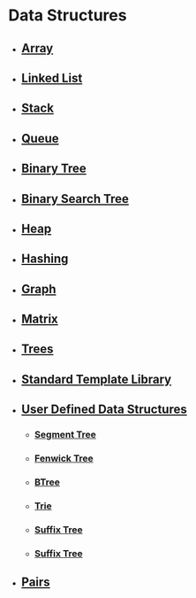 # Data Structures

- ## [Array](./Array)

- ## [Linked List](./LinkedList)

- ## [Stack](./Stack)

- ## [Queue](./Queue)

- ## [Binary Tree](./BinaryTree)

- ## [Binary Search Tree](./BinarySearchTree)
  
- ## [Heap](./Heap)
  
- ## [Hashing](./Hashing)
  
- ## [Graph](./Graph)
  
- ## [Matrix](./Matrix)
  
- ## [Trees](./Trees)
  
- ## [Standard Template Library](./Standard%20Template%20Library)
  
- ## [User Defined Data Structures](./UserDefinedDataStructures)
  - ### [Segment Tree](./UserDefinedDataStructures/SegmentTree)
  - ### [Fenwick Tree](#)
  - ### [BTree](#)
  - ### [Trie](#)

  - ### [Suffix Tree](#)

  - ### [Suffix Tree](#)

- ## [Pairs](./Pair)
